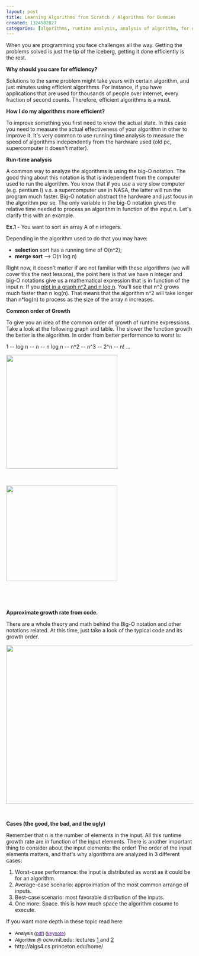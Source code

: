 ```yaml
--- 
layout: post
title: Learning Algorithms from Scratch / Algorithms for Dummies
created: 1324582027
categories: [algorithms, runtime analysis, analysis of algorithm, for dummies, big-o]
---
```

<p>When you are programming you face challenges all the way. Getting the problems solved is just the tip of the iceberg, getting it done efficiently is the rest.</p>
<p class="p1"><b>Why should you care for efficiency?</b></p>
<p class="p1">Solutions to the same problem might take years with certain algorithm, and just minutes using efficient algorithms. For instance, if you have applications that are used for thousands of people over internet, every fraction of second counts. Therefore, efficient algorithms is a must.</p>
<p class="p1"><b>How I do my algorithms more efficient?</b></p>
<p class="p1">To improve something you first need to know the actual state. In this case you need to measure the actual effectiveness of your algorithm in other to improve it. It&#39;s very common to use running time analysis to measure the speed of algorithms independently from the hardware used (old pc, supercomputer it doesn&#39;t matter).&nbsp;</p>
<p class="p1"><b>Run-time analysis</b></p>
<p class="p1">A common way to analyze the algorithms is using the big-O notation. The good thing about this notation is that is independent from the computer used to run the algorithm. You know that if you use a very slow computer (e.g. pentium I) v.s. a supercomputer use in NASA, the latter will run the program much faster. Big-O notation abstract the hardware and just focus in the algorithm per se. The only variable in the big-O notation gives the relative time needed to process an algorithm in function of the input n. Let&#39;s clarify this with an example.</p>
<p class="p1"><strong>Ex.1</strong> - You want to sort an array A of n integers.&nbsp;</p>
<p class="p1">Depending in the algorithm used to do that you may have:</p>
<ul>
	<li class="p1">
		<b>selection</b> sort has a running time of O(n^2);</li>
	<li class="p1">
		<b>merge sort</b> --&gt; O(n log n)</li>
</ul>
<p class="p1">Right now, it doesn&#39;t matter if are not familiar with these algorithms (we will cover this the next lessons), the point here is that we have n integer and big-O notations give us a mathematical expression that is in function of the input n. If you&nbsp;<a href="http://fooplot.com/index.php?&amp;type0=0&amp;type1=0&amp;type2=0&amp;type3=0&amp;type4=0&amp;y0=x%5E2&amp;y1=x*log%28x%29&amp;y2=&amp;y3=&amp;y4=&amp;r0=&amp;r1=&amp;r2=&amp;r3=&amp;r4=&amp;px0=&amp;px1=&amp;px2=&amp;px3=&amp;px4=&amp;py0=&amp;py1=&amp;py2=&amp;py3=&amp;py4=&amp;smin0=0&amp;smin1=0&amp;smin2=0&amp;smin3=0&amp;smin4=0&amp;smax0=2pi&amp;smax1=2pi&amp;smax2=2pi&amp;smax3=2pi&amp;smax4=2pi&amp;thetamin0=0&amp;thetamin1=0&amp;thetamin2=0&amp;thetamin3=0&amp;thetamin4=0&amp;thetamax0=2pi&amp;thetamax1=2pi&amp;thetamax2=2pi&amp;thetamax3=2pi&amp;thetamax4=2pi&amp;ipw=0&amp;ixmin=-5&amp;ixmax=5&amp;iymin=-3&amp;iymax=3&amp;igx=1&amp;igy=1&amp;igl=1&amp;igs=0&amp;iax=1&amp;ila=1&amp;xmin=-5&amp;xmax=5&amp;ymin=-3&amp;ymax=3"><span class="s1">plot in a graph n^2 and n log n</span></a>. You&#39;ll see that n^2 grows much faster than n log(n). That means that the algorithm n^2 will take longer than n*log(n) to process as the size of the array n increases.</p>
<p class="p1"><b>Common order of Growth</b></p>
<p class="p1">To give you an idea of the common order of growth of runtime expressions. Take a look at the following graph and table. The slower the function growth the better is the algorithm. In order from better performance to worst is:</p>
<p class="p1">1 -- log n -- n -- n log n -- n^2 -- n^3 -- 2^n -- n! ...</p>
<p class="p2"><img alt="" src="http://adrianmejiarosario.com/sites/default/files/Screen%20Shot%202011-12-22%20at%203.22.12%20PM.png" style="width: 300px; height: 306px; " /></p>
<p class="p2">&nbsp;</p>
<p class="p2"><img alt="" src="http://adrianmejiarosario.com/sites/default/files/Screen%20Shot%202011-12-22%20at%203.23.45%20PM.png" style="width: 300px; height: 257px; " /></p>
<p class="p2">&nbsp;</p>
<p class="p1">&nbsp;</p>
<p class="p1"><b>Approximate growth rate from code.</b></p>
<p class="p1">There are a whole theory and math behind the Big-O notation and other notations related. At this time, just take a look of the typical code and its growth order.</p>
<p class="p1"><img alt="" src="http://adrianmejiarosario.com/sites/default/files/Screen%20Shot%202011-12-22%20at%204.51.48%20PM.png" style="width: 600px; height: 427px; " /></p>
<p>&nbsp;</p>
<p><strong>Cases (the good, the bad, and the ugly)</strong></p>
<p>Remember that n is the number of elements in the input. All this runtime growth rate are in function of the input elements. There is another important thing to consider about the input elements: the order! The order of the input elements matters, and that&#39;s why algorithms are analyzed in 3 different cases:</p>
<ol>
	<li>
		Worst-case performance: the input is distributed as worst as it could be for an algorithm. &nbsp;&nbsp;</li>
	<li>
		Average-case scenario: approximation of the most common arrange of inputs.</li>
	<li>
		Best-case scenario: most favorable distribution of the inputs.</li>
	<li>
		One more: Space. this is how much space the algorithm cosume to execute.&nbsp;</li>
</ol>
<p class="p2">If you want more depth in these topic read here:&nbsp;</p>
<ul>
	<li class="p2">
		<span style="color: rgb(0, 0, 0); font-family: Helvetica, Arial, sans-serif; line-height: 16px; background-color: rgb(255, 255, 255); font-size: small; ">Analysis (</span><a href="http://gcu.googlecode.com/files/02Analysis.pdf" style="color: rgb(85, 26, 139); font-family: Helvetica, Arial, sans-serif; line-height: 16px; background-color: rgb(255, 255, 255); font-size: small; ">pdf</a><span style="color: rgb(0, 0, 0); font-family: Helvetica, Arial, sans-serif; line-height: 16px; background-color: rgb(255, 255, 255); font-size: small; ">) (</span><a href="http://gcu.googlecode.com/files/02Analysis.key.zip" style="color: rgb(85, 26, 139); font-family: Helvetica, Arial, sans-serif; line-height: 16px; background-color: rgb(255, 255, 255); font-size: small; ">keynote</a><span style="color: rgb(0, 0, 0); font-family: Helvetica, Arial, sans-serif; line-height: 16px; background-color: rgb(255, 255, 255); font-size: small; ">)</span></li>
	<li class="p2">
		<span style="background-color: rgb(255, 255, 255); color: rgb(0, 0, 0); font-family: Helvetica, Arial, sans-serif; font-size: small; line-height: 16px; ">Algorithm @&nbsp;</span>ocw.mit.edu: lectures <a href="http://ocw.mit.edu/courses/electrical-engineering-and-computer-science/6-046j-introduction-to-algorithms-sma-5503-fall-2005/video-lectures/lecture-1-administrivia-introduction-analysis-of-algorithms-insertion-sort-mergesort">1 </a>and <a href="http://ocw.mit.edu/courses/electrical-engineering-and-computer-science/6-046j-introduction-to-algorithms-sma-5503-fall-2005/video-lectures/lecture-2-asymptotic-notation-recurrences-substitution-master-method">2</a></li>
	<li class="p2">
		http://algs4.cs.princeton.edu/home/</li>
</ul>
<p class="p2">&nbsp;</p>
